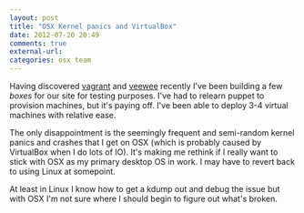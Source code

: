 ```yaml
---
layout: post
title: "OSX Kernel panics and VirtualBox"
date: 2012-07-20 20:49
comments: true
external-url: 
categories: osx team
---
```


Having discovered [vagrant](http://vagrantup.com/) and
[veewee](https://github.com/jedi4ever/veewee) recently I've been
building a few _boxes_ for our site for testing purposes. I've had to
relearn puppet to provision machines, but it's paying off. I've been
able to deploy 3-4 virtual machines with relative ease.

The only disappointment is the seemingly frequent and semi-random
kernel panics and crashes that I get on OSX (which is probably caused
by VirtualBox when I do lots of IO). It's making me rethink if I
really want to stick with OSX as my primary desktop OS in work. I may
have to revert back to using Linux at somepoint.

At least in Linux I know how to get a kdump out and debug the issue
but with OSX I'm not sure where I should begin to figure out what's
broken.
